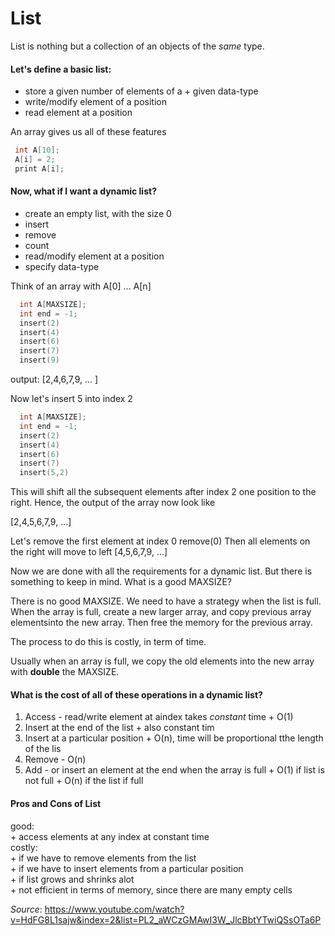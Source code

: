 # List

List is nothing but a collection of an objects of the *same* type.

#### Let's define a basic list:
  + store a given number of elements of a + given data-type
  + write/modify element of a position
  + read element at a position

An array gives us all of these features

``` c
 int A[10];
 A[i] = 2;
 print A[i];
```

#### Now, what if I want a dynamic list?
  + create an empty list, with the size 0
  + insert
  + remove
  + count
  + read/modify element at a position
  + specify data-type


Think of an array with
A[0] ... A[n]


``` c
  int A[MAXSIZE];
  int end = -1;
  insert(2)
  insert(4)
  insert(6)
  insert(7)
  insert(9)
```

output: [2,4,6,7,9, ... ]

Now let's insert 5 into index 2
``` c
  int A[MAXSIZE];
  int end = -1;
  insert(2)
  insert(4)
  insert(6)
  insert(7)
  insert(5,2)
```
This will shift all the subsequent elements after index 2 one position to the right.  Hence, the output of the array now look like

[2,4,5,6,7,9, ...]

Let's remove the first element at index 0
remove(0)
Then all elements on the right will move to left
[4,5,6,7,9, ...]

Now we are done with all the requirements for a dynamic list.  But there is something to keep in mind.  What is a good MAXSIZE?

There is no good MAXSIZE.  We need to have a strategy when the list is full.  When the array is full, create a new larger array, and copy previous array elementsinto the new array.  Then free the memory for the previous array.

The process to do this is costly, in term of time.

Usually when an array is full, we copy the old elements into the new array with **double** the MAXSIZE.

#### What is the cost of all of these operations in a dynamic list?
  1. Access - read/write element at aindex takes *constant* time
    + O(1)
  2. Insert at the end of the list
    + also constant tim
  3. Insert at a particular position
    + O(n), time will be proportional tthe length of the lis
  4. Remove - O(n)
  5. Add - or insert an element at the end when the array is full
    + O(1) if list is not full
    + O(n) if the list if full

#### Pros and Cons of List
good:  
    + access elements at any index at constant time  
costly:  
    + if we have to remove elements from the list  
    + if we have to insert elements from a particular position  
    + if list grows and shrinks alot  
    + not efficient in terms of memory, since there are many empty cells  


*Source*: https://www.youtube.com/watch?v=HdFG8L1sajw&index=2&list=PL2_aWCzGMAwI3W_JlcBbtYTwiQSsOTa6P
